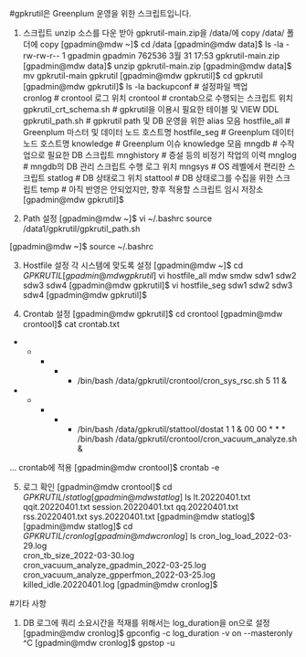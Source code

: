 #gpkrutil은 Greenplum 운영을 위한 스크립트입니다.

1) 스크립트 unzip
소스를 다운 받아 gpkrutil-main.zip을 /data/에 copy
/data/ 폴더에 copy
[gpadmin@mdw ~]$ cd /data
[gpadmin@mdw data]$ ls -la
-rw-rw-r--   1 gpadmin gpadmin 762536  3월 31 17:53 gpkrutil-main.zip
[gpadmin@mdw data]$ unzip gpkrutil-main.zip
[gpadmin@mdw data]$ mv gpkrutil-main gpkrutil
[gpadmin@mdw gpkrutil]$ cd gpkrutil
[gpadmin@mdw gpkrutil]$ ls -la
backupconf                  # 설정파일 백업    
cronlog                     # crontool 로그 위치
crontool                    # crontab으로 수행되는 스크립트 위치
gpkrutil_crt_schema.sh      # gpkrutil을 이용시 필요한 테이블 및 VIEW DDL
gpkrutil_path.sh            # gpkrutil path 및 DB 운영을 위한 alias 모음
hostfile_all                # Greenplum 마스터 및 데이터 노드 호스트명
hostfile_seg                # Greenplum 데이터 노드 호스트명
knowledge                   # Greenplum 이슈 knowledge 모음
mngdb                       # 수작업으로 필요한 DB 스크립트 
mnghistory                  # 증설 등의 비정기 작업의 이력
mnglog                      # mngdb의 DB 관리 스크립트 수행 로그 위치
mngsys                      # OS 레벨에서 편리한 스크립트
statlog                     # DB 상태로그 위치
stattool                    # DB 상태로그를 수집을 위한 스크립트
temp                        # 아직 반영은 안되었지만, 향후 적용할 스크립트 임시 저장소
[gpadmin@mdw gpkrutil]$ 

2) Path 설정
[gpadmin@mdw ~]$ vi ~/.bashrc
source /data1/gpkrutil/gpkrutil_path.sh

[gpadmin@mdw ~]$ source ~/.bashrc

3) Hostfile 설정
각 시스템에 맞도록 설정
[gpadmin@mdw ~]$ cd $GPKRUTIL
[gpadmin@mdw gpkrutil]$ vi hostfile_all
mdw
smdw
sdw1
sdw2
sdw3
sdw4
[gpadmin@mdw gpkrutil]$ vi hostfile_seg
sdw1
sdw2
sdw3
sdw4
[gpadmin@mdw gpkrutil]$

4) Crontab 설정
[gpadmin@mdw gpkrutil]$ cd crontool
[gpadmin@mdw crontool]$ cat crontab.txt
* * * * * /bin/bash /data/gpkrutil/crontool/cron_sys_rsc.sh 5 11 &
* * * * * /bin/bash /data/gpkrutil/stattool/dostat 1 1 &
00 00 * * * /bin/bash /data/gpkrutil/crontool/cron_vacuum_analyze.sh &

...
crontab에 적용
[gpadmin@mdw crontool]$ crontab -e 

5) 로그 확인
[gpadmin@mdw crontool]$ cd $GPKRUTIL/statlog
[gpadmin@mdw statlog]$ ls
lt.20220401.txt  qqit.20220401.txt  session.20220401.txt
qq.20220401.txt  rss.20220401.txt   sys.20220401.txt
[gpadmin@mdw statlog]$
[gpadmin@mdw statlog]$ cd $GPKRUTIL/cronlog
[gpadmin@mdw cronlog]$ ls
cron_log_load_2022-03-29.log                  
cron_tb_size_2022-03-30.log                   
cron_vacuum_analyze_gpadmin_2022-03-25.log    
cron_vacuum_analyze_gpperfmon_2022-03-25.log  
killed_idle.20220401.log
[gpadmin@mdw cronlog]$

#기타 사항
1. DB 로그에 쿼리 소요시간을 적재를 위해서는 log_duration을 on으로 설정
[gpadmin@mdw cronlog]$ gpconfig -c log_duration -v on --masteronly ^C
[gpadmin@mdw cronlog]$ gpstop -u

